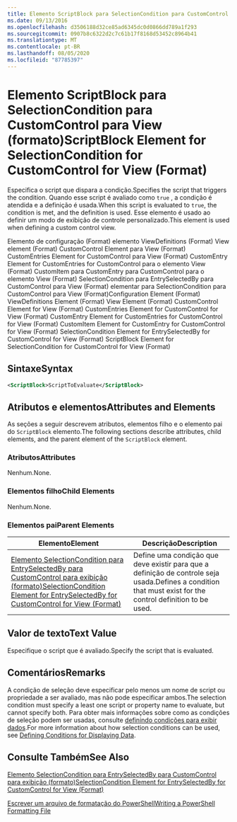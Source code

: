 ```yaml
---
title: Elemento ScriptBlock para SelectionCondition para CustomControl para View (Format) | Microsoft Docs
ms.date: 09/13/2016
ms.openlocfilehash: d3506188d32ce85ad6345dc0d0866dd789a1f293
ms.sourcegitcommit: 0907b8c6322d2c7c61b17f8168d53452c8964b41
ms.translationtype: MT
ms.contentlocale: pt-BR
ms.lasthandoff: 08/05/2020
ms.locfileid: "87785397"
---
```

# <a name="scriptblock-element-for-selectioncondition-for-customcontrol-for-view-format"></a><span data-ttu-id="02264-102">Elemento ScriptBlock para SelectionCondition para CustomControl para View (formato)</span><span class="sxs-lookup"><span data-stu-id="02264-102">ScriptBlock Element for SelectionCondition for CustomControl for View (Format)</span></span>

<span data-ttu-id="02264-103">Especifica o script que dispara a condição.</span><span class="sxs-lookup"><span data-stu-id="02264-103">Specifies the script that triggers the condition.</span></span> <span data-ttu-id="02264-104">Quando esse script é avaliado como `true` , a condição é atendida e a definição é usada.</span><span class="sxs-lookup"><span data-stu-id="02264-104">When this script is evaluated to `true`, the condition is met, and the definition is used.</span></span> <span data-ttu-id="02264-105">Esse elemento é usado ao definir um modo de exibição de controle personalizado.</span><span class="sxs-lookup"><span data-stu-id="02264-105">This element is used when defining a custom control view.</span></span>

<span data-ttu-id="02264-106">Elemento de configuração (Format) elemento ViewDefinitions (Format) View element (Format) CustomControl Element para View (Format) CustomEntries Element for CustomControl para View (Format) CustomEntry Element for CustomEntries for CustomControl para o elemento View (Format) CustomItem para CustomEntry para CustomControl para o elemento View (Format) SelectionCondition para EntrySelectedBy para CustomControl para View (Format) elementar para SelectionCondition para CustomControl para View (Format)</span><span class="sxs-lookup"><span data-stu-id="02264-106">Configuration Element (Format) ViewDefinitions Element (Format) View Element (Format) CustomControl Element for View (Format) CustomEntries Element for CustomControl for View (Format) CustomEntry Element for CustomEntries for CustomControl for View (Format) CustomItem Element for CustomEntry for CustomControl for View (Format) SelectionCondition Element for EntrySelectedBy for CustomControl for View (Format) ScriptBlock Element for SelectionCondition for CustomControl for View (Format)</span></span>

## <a name="syntax"></a><span data-ttu-id="02264-107">Sintaxe</span><span class="sxs-lookup"><span data-stu-id="02264-107">Syntax</span></span>

```xml
<ScriptBlock>ScriptToEvaluate</ScriptBlock>
```

## <a name="attributes-and-elements"></a><span data-ttu-id="02264-108">Atributos e elementos</span><span class="sxs-lookup"><span data-stu-id="02264-108">Attributes and Elements</span></span>

<span data-ttu-id="02264-109">As seções a seguir descrevem atributos, elementos filho e o elemento pai do `ScriptBlock` elemento.</span><span class="sxs-lookup"><span data-stu-id="02264-109">The following sections describe attributes, child elements, and the parent element of the `ScriptBlock` element.</span></span>

### <a name="attributes"></a><span data-ttu-id="02264-110">Atributos</span><span class="sxs-lookup"><span data-stu-id="02264-110">Attributes</span></span>

<span data-ttu-id="02264-111">Nenhum.</span><span class="sxs-lookup"><span data-stu-id="02264-111">None.</span></span>

### <a name="child-elements"></a><span data-ttu-id="02264-112">Elementos filho</span><span class="sxs-lookup"><span data-stu-id="02264-112">Child Elements</span></span>

<span data-ttu-id="02264-113">Nenhum.</span><span class="sxs-lookup"><span data-stu-id="02264-113">None.</span></span>

### <a name="parent-elements"></a><span data-ttu-id="02264-114">Elementos pai</span><span class="sxs-lookup"><span data-stu-id="02264-114">Parent Elements</span></span>

|<span data-ttu-id="02264-115">Elemento</span><span class="sxs-lookup"><span data-stu-id="02264-115">Element</span></span>|<span data-ttu-id="02264-116">Descrição</span><span class="sxs-lookup"><span data-stu-id="02264-116">Description</span></span>|
|-------------|-----------------|
|[<span data-ttu-id="02264-117">Elemento SelectionCondition para EntrySelectedBy para CustomControl para exibição (formato)</span><span class="sxs-lookup"><span data-stu-id="02264-117">SelectionCondition Element for EntrySelectedBy for CustomControl for View (Format)</span></span>](./selectioncondition-element-for-entryselectedby-for-customcontrol-format.md)|<span data-ttu-id="02264-118">Define uma condição que deve existir para que a definição de controle seja usada.</span><span class="sxs-lookup"><span data-stu-id="02264-118">Defines a condition that must exist for the control definition to be used.</span></span>|

## <a name="text-value"></a><span data-ttu-id="02264-119">Valor de texto</span><span class="sxs-lookup"><span data-stu-id="02264-119">Text Value</span></span>

<span data-ttu-id="02264-120">Especifique o script que é avaliado.</span><span class="sxs-lookup"><span data-stu-id="02264-120">Specify the script that is evaluated.</span></span>

## <a name="remarks"></a><span data-ttu-id="02264-121">Comentários</span><span class="sxs-lookup"><span data-stu-id="02264-121">Remarks</span></span>

<span data-ttu-id="02264-122">A condição de seleção deve especificar pelo menos um nome de script ou propriedade a ser avaliado, mas não pode especificar ambos.</span><span class="sxs-lookup"><span data-stu-id="02264-122">The selection condition must specify a least one script or property name to evaluate, but cannot specify both.</span></span> <span data-ttu-id="02264-123">Para obter mais informações sobre como as condições de seleção podem ser usadas, consulte [definindo condições para exibir dados](./defining-conditions-for-displaying-data.md).</span><span class="sxs-lookup"><span data-stu-id="02264-123">For more information about how selection conditions can be used, see [Defining Conditions for Displaying Data](./defining-conditions-for-displaying-data.md).</span></span>

## <a name="see-also"></a><span data-ttu-id="02264-124">Consulte Também</span><span class="sxs-lookup"><span data-stu-id="02264-124">See Also</span></span>

[<span data-ttu-id="02264-125">Elemento SelectionCondition para EntrySelectedBy para CustomControl para exibição (formato)</span><span class="sxs-lookup"><span data-stu-id="02264-125">SelectionCondition Element for EntrySelectedBy for CustomControl for View (Format)</span></span>](./selectioncondition-element-for-entryselectedby-for-customcontrol-format.md)

[<span data-ttu-id="02264-126">Escrever um arquivo de formatação do PowerShell</span><span class="sxs-lookup"><span data-stu-id="02264-126">Writing a PowerShell Formatting File</span></span>](./writing-a-powershell-formatting-file.md)

